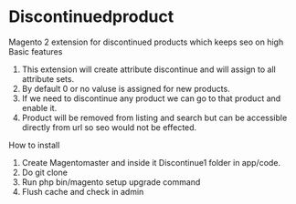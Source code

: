 # Discontinuedproduct
Magento 2 extension for discontinued products which keeps seo on high
Basic features

1. This extension will create attribute discontinue and will assign to all attribute sets.
2. By default 0 or no valuse is assigned for new products.
3. If we need to discontinue any product we can go to that product and enable it.
4. Product will be removed from listing and search but can be accessible directly from url so seo would not be effected.

How to install
1. Create Magentomaster and inside it Discontinue1 folder in app/code.
2. Do git clone
3. Run php bin/magento setup upgrade command
4. Flush cache and check in admin

